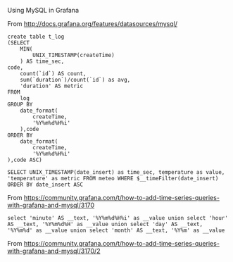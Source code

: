 Using MySQL in Grafana

From <http://docs.grafana.org/features/datasources/mysql/> 


```
create table t_log 
(SELECT
	MIN(
		UNIX_TIMESTAMP(createTime)
	) AS time_sec,
code,
	count(`id`) AS count,
	sum(`duration`)/count(`id`) as avg,
	'duration' AS metric
FROM
	log
GROUP BY
	date_format(
		createTime,
		'%Y%m%d%H%i'
	),code
ORDER BY
	date_format(
		createTime,
		'%Y%m%d%H%i'
),code ASC)
```



```
SELECT UNIX_TIMESTAMP(date_insert) as time_sec, temperature as value, 'temperature' as metric FROM meteo WHERE $__timeFilter(date_insert) ORDER BY date_insert ASC
```
From <https://community.grafana.com/t/how-to-add-time-series-queries-with-grafana-and-mysql/3170> 

```
select 'minute' AS __text, '%Y%m%d%H%i' as __value union select 'hour' AS __text, '%Y%m%d%H' as __value union select 'day' AS __text, '%Y%m%d' as __value union select 'month' AS __text, '%Y%m' as __value
```
From <https://community.grafana.com/t/how-to-add-time-series-queries-with-grafana-and-mysql/3170/2> 

